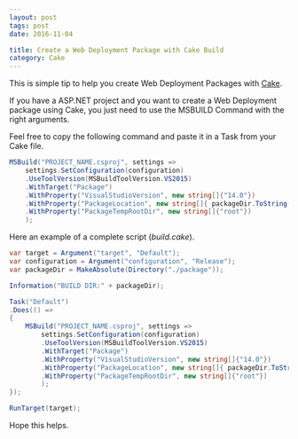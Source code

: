 ```yaml
---
layout: post
tags: post
date: 2016-11-04

title: Create a Web Deployment Package with Cake Build
category: Cake
---
```


This is simple tip to help you create Web Deployment Packages with [Cake](http://cakebuild.net/).

If you have a ASP.NET project and you want to create a Web Deployment package using Cake, you just need to use the MSBUILD Command with the right arguments.

Feel free to copy the following command and paste it in a Task from your Cake file.

```csharp
MSBuild("PROJECT_NAME.csproj", settings =>
	settings.SetConfiguration(configuration)
	.UseToolVersion(MSBuildToolVersion.VS2015)
	.WithTarget("Package")
	.WithProperty("VisualStudioVersion", new string[]{"14.0"})
	.WithProperty("PackageLocation", new string[]{ packageDir.ToString()  })
	.WithProperty("PackageTempRootDir", new string[]{"root"})
	);
```

Here an example of a complete script (_build.cake_).

```csharp
var target = Argument("target", "Default");
var configuration = Argument("configuration", "Release");
var packageDir = MakeAbsolute(Directory("./package"));

Information("BUILD DIR:" + packageDir);

Task("Default")
.Does(() =>
{
	MSBuild("PROJECT_NAME.csproj", settings =>
		settings.SetConfiguration(configuration)
		.UseToolVersion(MSBuildToolVersion.VS2015)
		.WithTarget("Package")
		.WithProperty("VisualStudioVersion", new string[]{"14.0"})
		.WithProperty("PackageLocation", new string[]{ packageDir.ToString()  })
		.WithProperty("PackageTempRootDir", new string[]{"root"})
		);
});

RunTarget(target);
```

Hope this helps.
